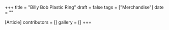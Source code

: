 +++
title = "Billy Bob Plastic Ring"
draft = false
tags = ["Merchandise"]
date = ""

[Article]
contributors = []
gallery = []
+++